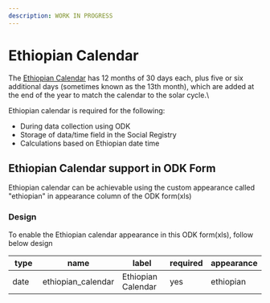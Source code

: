```yaml
---
description: WORK IN PROGRESS
---
```


# Ethiopian Calendar

The [Ethiopian Calendar](https://ethiopianembassy.org/ethiopian-time/) has 12 months of 30 days each, plus five or six additional days (sometimes known as the 13th month), which are added at the end of the year to match the calendar to the solar cycle.\


Ethiopian calendar is required for the following:

* &#x20;During data collection using ODK
* Storage of data/time field in the Social Registry
* Calculations based on Ethiopian date time

## **Ethiopian Calendar support in ODK Form**

Ethiopian calendar can be achievable using the custom appearance called "ethiopian" in appearance column of the ODK form(xls)  &#x20;

### Design

To enable the Ethiopian calendar appearance in this ODK form(xls), follow below design



<table><thead><tr><th width="92">type</th><th width="142">name</th><th width="129">label</th><th>required</th><th>appearance</th></tr></thead><tbody><tr><td>date</td><td>ethiopian_calendar</td><td>Ethiopian Calendar</td><td>yes</td><td>ethiopian</td></tr></tbody></table>
